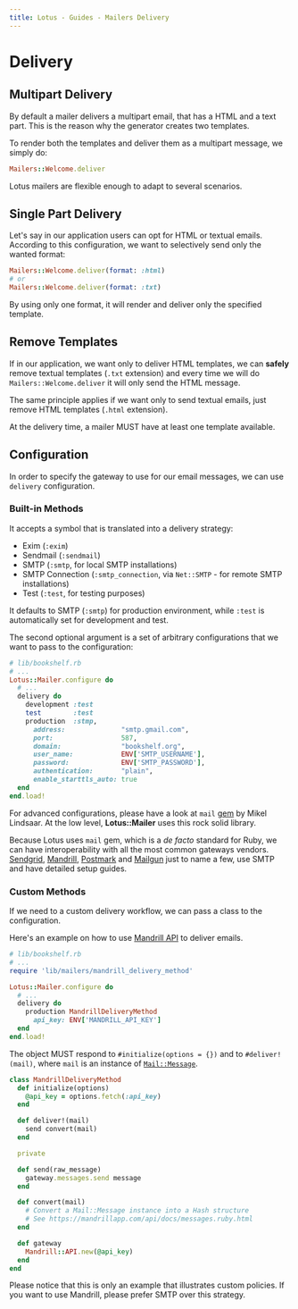 ```yaml
---
title: Lotus - Guides - Mailers Delivery
---
```


# Delivery

## Multipart Delivery

By default a mailer delivers a multipart email, that has a HTML and a text part.
This is the reason why the generator creates two templates.

To render both the templates and deliver them as a multipart message, we simply do:

```ruby
Mailers::Welcome.deliver
```

Lotus mailers are flexible enough to adapt to several scenarios.

## Single Part Delivery

Let's say in our application users can opt for HTML or textual emails.
According to this configuration, we want to selectively send only the wanted format:

```ruby
Mailers::Welcome.deliver(format: :html)
# or
Mailers::Welcome.deliver(format: :txt)
```

By using only one format, it will render and deliver only the specified template.

## Remove Templates

If in our application, we want only to deliver HTML templates, we can **safely** remove textual templates (`.txt` extension) and every time we will do `Mailers::Welcome.deliver` it will only send the HTML message.

The same principle applies if we want only to send textual emails, just remove HTML templates (`.html` extension).

<p class="warning">
  At the delivery time, a mailer MUST have at least one template available.
</p>

## Configuration

In order to specify the gateway to use for our email messages, we can use `delivery` configuration.

### Built-in Methods

It accepts a symbol that is translated into a delivery strategy:

  * Exim (`:exim`)
  * Sendmail (`:sendmail`)
  * SMTP (`:smtp`, for local SMTP installations)
  * SMTP Connection (`:smtp_connection`, via `Net::SMTP` - for remote SMTP installations)
  * Test (`:test`, for testing purposes)

It defaults to SMTP (`:smtp`) for production environment, while `:test` is automatically set for development and test.

The second optional argument is a set of arbitrary configurations that we want to pass to the configuration:

```ruby
# lib/bookshelf.rb
# ...
Lotus::Mailer.configure do
  # ...
  delivery do
    development :test
    test        :test
    production  :stmp,
      address:              "smtp.gmail.com",
      port:                 587,
      domain:               "bookshelf.org",
      user_name:            ENV['SMTP_USERNAME'],
      password:             ENV['SMTP_PASSWORD'],
      authentication:       "plain",
      enable_starttls_auto: true
  end
end.load!
```

For advanced configurations, please have a look at `mail` [gem](https://github.com/mikel/mail) by Mikel Lindsaar.
At the low level, **Lotus::Mailer** uses this rock solid library.

Because Lotus uses `mail` gem, which is a _de facto_ standard for Ruby, we can have interoperability with all the most common gateways vendors.
[Sendgrid](https://devcenter.heroku.com/articles/sendgrid#ruby-rails), [Mandrill](https://devcenter.heroku.com/articles/mandrill#sending-with-smtp), [Postmark](https://devcenter.heroku.com/articles/postmark#sending-emails-via-the-postmark-smtp-interface) and [Mailgun](https://devcenter.heroku.com/articles/mailgun#sending-emails-via-smtp) just to name a few, use SMTP and have detailed setup guides.

### Custom Methods

If we need to a custom delivery workflow, we can pass a class to the configuration.

Here's an example on how to use [Mandrill API](https://mandrillapp.com/api/docs/) to deliver emails.

```ruby
# lib/bookshelf.rb
# ...
require 'lib/mailers/mandrill_delivery_method'

Lotus::Mailer.configure do
  # ...
  delivery do
    production MandrillDeliveryMethod
      api_key: ENV['MANDRILL_API_KEY']
  end
end.load!
```

The object MUST respond to `#initialize(options = {})` and to `#deliver!(mail)`, where `mail` is an instance of [`Mail::Message`](https://github.com/mikel/mail/blob/master/lib/mail/mail.rb).

```ruby
class MandrillDeliveryMethod
  def initialize(options)
    @api_key = options.fetch(:api_key)
  end

  def deliver!(mail)
    send convert(mail)
  end

  private

  def send(raw_message)
    gateway.messages.send message
  end

  def convert(mail)
    # Convert a Mail::Message instance into a Hash structure
    # See https://mandrillapp.com/api/docs/messages.ruby.html
  end

  def gateway
    Mandrill::API.new(@api_key)
  end
end
```

<p class="notice">
  Please notice that this is only an example that illustrates custom policies. If you want to use Mandrill, please prefer SMTP over this strategy.
</p>

